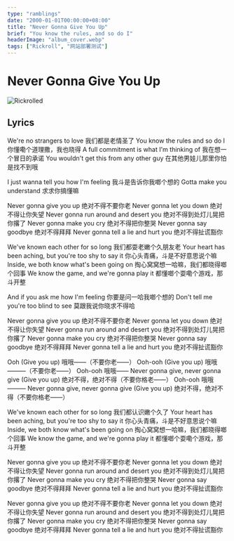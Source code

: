 ```yaml
---
type: "ramblings"
date: "2000-01-01T00:00:00+08:00"
title: "Never Gonna Give You Up"
brief: "You know the rules, and so do I"
headerImage: "album_cover.webp"
tags: ["Rickroll", "网站部署测试"]
---
```


# Never Gonna Give You Up

![Rickrolled](https://www.youtube.com/watch?v=0WH5At7y728?autoplay=1)

## Lyrics

We're no strangers to love
我们都是老情圣了
You know the rules and so do I
你懂嘞个道理撒，我也晓得
A full commitment is what I'm thinking of
我在想一个冒日的承诺
You wouldn't get this from any other guy
在其他男娃儿那里你怕是找不到哦

I just wanna tell you how I'm feeling
我斗是告诉你我啷个想的
Gotta make you understand
求求你搞懂嘛

Never gonna give you up
绝对不得不要你老
Never gonna let you down
绝对不得让你失望
Never gonna run around and desert you
绝对不得到处灯儿晃把你撂了
Never gonna make you cry
绝对不得把你整哭
Never gonna say goodbye
绝对不得拜拜
Never gonna tell a lie and hurt you
绝对不得扯谎豁你

We've known each other for so long
我们都耍老嫩个久朋友老
Your heart has been aching, but you're too shy to say it
你心头青痛，斗是不好意思说个嘛
Inside, we both know what's been going on
掏心窝窝想一哈嘛，我们都晓得啷个回事
We know the game, and we're gonna play it
都懂啷个耍嘞个游戏，那斗开整

And if you ask me how I'm feeling
你要是问一哈我啷个想的
Don't tell me you're too blind to see
莫跟我说你晓求不得哈

Never gonna give you up
绝对不得不要你老
Never gonna let you down
绝对不得让你失望
Never gonna run around and desert you
绝对不得到处灯儿晃把你撂了
Never gonna make you cry
绝对不得把你整哭
Never gonna say goodbye
绝对不得拜拜
Never gonna tell a lie and hurt you
绝对不得扯谎豁你

Ooh (Give you up)
哦哦——（不要你老——）
Ooh-ooh (Give you up)
哦哦———（不要你老——）
Ooh-ooh
哦哦——
Never gonna give, never gonna give (Give you up)
绝对不得，绝对不得（不要你格老——）
Ooh-ooh
哦哦———
Never gonna give, never gonna give (Give you up)
绝对不得，绝对不得（不要你格老——）

We've known each other for so long
我们都认识嫩个久了
Your heart has been aching, but you're too shy to say it
你心头青痛，斗是不好意思说个嘛
Inside, we both know what's been going on
掏心窝窝想一哈嘛，我们都晓得啷个回事
We know the game, and we're gonna play it
都懂啷个耍嘞个游戏，那斗开整

Never gonna give you up
绝对不得不要你老
Never gonna let you down
绝对不得让你失望
Never gonna run around and desert you
绝对不得到处灯儿晃把你撂了
Never gonna make you cry
绝对不得把你整哭
Never gonna say goodbye
绝对不得拜拜
Never gonna tell a lie and hurt you
绝对不得扯谎豁你

Never gonna give you up
绝对不得不要你老
Never gonna let you down
绝对不得让你失望
Never gonna run around and desert you
绝对不得到处灯儿晃把你撂了
Never gonna make you cry
绝对不得把你整哭
Never gonna say goodbye
绝对不得拜拜
Never gonna tell a lie and hurt you
绝对不得扯谎豁你
